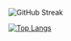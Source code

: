 ![GitHub Streak](https://streak-stats.demolab.com?user=VISHALX33&theme=default)




[![Top Langs](https://github-readme-stats.vercel.app/api/top-langs/?username=VISHALX33&layout=compact&theme=radical)](https://github.com/VISHALX33)
